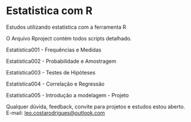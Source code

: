 # Estatistica com R
Estudos utilizando estatística com a ferramenta R 

O Arquivo Rproject contém todos scripts detalhado.

Estatística001 - Frequências e Medidas

Estatística002 - Probabilidade e Amostragem

Estatística003 - Testes de Hipóteses

Estatística004 - Correlação e Regressão

Estatística005 - Introdução a modelagem - Projeto

Qualquer dúvida, feedback, convite para projetos e estudos estou aberto.  
E-mail: leo.costarodrigues@outlook.com
